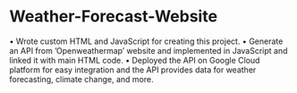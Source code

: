 # Weather-Forecast-Website
• Wrote custom HTML and JavaScript for creating this project.
• Generate an API from ’Openweathermap’ website and implemented in JavaScript and linked it with main HTML
code.
• Deployed the API on Google Cloud platform for easy integration and the API provides data for weather forecasting,
climate change, and more.

